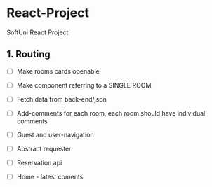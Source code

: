 # React-Project
SoftUni React Project
## 1. Routing
- [ ] Make rooms cards openable
- [ ] Make component referring to a SINGLE ROOM 
- [ ] Fetch data from back-end/json
- [ ] Add-comments for each room, each room should have individual comments
- [ ] Guest and user-navigation
- [ ] Abstract requester
- [ ] Reservation api
- [ ] Home - latest coments
  
